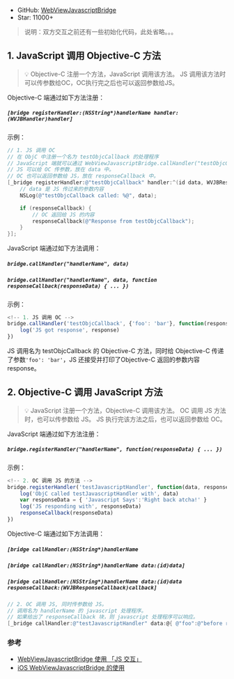 * GitHub: [WebViewJavascriptBridge](https://github.com/marcuswestin/WebViewJavascriptBridge)
* Star: 11000+

> 说明：双方交互之前还有一些初始化代码，此处省略。。。

## 1. JavaScript 调用 Objective-C 方法

> 💡
> Objective-C 注册一个方法，JavaScript 调用该方法。
> JS 调用该方法时可以传参数给OC，OC执行完之后也可以返回参数给JS。



Objective-C 端通过如下方法注册：

##### `[bridge registerHandler:(NSString*)handlerName handler:(WVJBHandler)handler]`



示例：

```objective-c
// 1. JS 调用 OC
// 在 ObjC 中注册一个名为 testObjcCallback 的处理程序
// JavaScript 端就可以通过 WebViewJavascriptBridge.callHandler("testObjcCallback") 方法来调用该处理程序了。
// JS 可以给 OC 传参数，放在 data 中。
// OC 也可以返回参数给 JS，放在 responseCallback 中。
[_bridge registerHandler:@"testObjcCallback" handler:^(id data, WVJBResponseCallback responseCallback) {
    // data 是 JS 传过来的参数内容
    NSLog(@"testObjcCallback called: %@", data);

    if (responseCallback) {
        // OC 返回给 JS 的内容
        responseCallback(@"Response from testObjcCallback");
    }
}];
```



JavaScript 端通过如下方法调用：

##### `bridge.callHandler("handlerName", data)`

##### `bridge.callHandler("handlerName", data, function responseCallback(responseData) { ... })`



示例：

```javascript
<!-- 1. JS 调用 OC -->
bridge.callHandler('testObjcCallback', {'foo': 'bar'}, function(response) {
    log('JS got response', response)
})
```

JS 调用名为 testObjcCallback 的 Objective-C 方法，同时给 Objective-C 传递了参数`'foo': 'bar'`，JS 还接受并打印了Objective-C 返回的参数内容 response。



## 2. Objective-C 调用 JavaScript 方法

> 💡
> JavaScript 注册一个方法，Objective-C 调用该方法。
> OC 调用 JS 方法时，也可以传参数给 JS。
> JS 执行完该方法之后，也可以返回参数给 OC。



JavaScript 端通过如下方法注册：

##### `bridge.registerHandler("handlerName", function(responseData) { ... })`

示例：

```javascript
<!-- 2. OC 调用 JS 的方法 -->
bridge.registerHandler('testJavascriptHandler', function(data, responseCallback) {
    log('ObjC called testJavascriptHandler with', data)
    var responseData = { 'Javascript Says':'Right back atcha!' }
    log('JS responding with', responseData)
    responseCallback(responseData)
})
```





Objective-C 端通过如下方法调用：

##### `[bridge callHandler:(NSString*)handlerName`

##### `[bridge callHandler:(NSString*)handlerName data:(id)data]`

##### `[bridge callHandler:(NSString*)handlerName data:(id)data responseCallback:(WVJBResponseCallback)callback]`

```objective-c
// 2. OC 调用 JS, 同时传参数给 JS。
// 调用名为 handlerName 的 javascript 处理程序。
// 如果给出了 responseCallback 块，则 javascript 处理程序可以响应。
[_bridge callHandler:@"testJavascriptHandler" data:@{ @"foo":@"before ready" }];
```



### 参考

* [WebViewJavascriptBridge 使用 「JS 交互」](https://www.jianshu.com/p/9b101ca587a8)
* [iOS WebViewJavascriptBridge 的使用](https://blog.csdn.net/gezhenrong/article/details/60134343)

